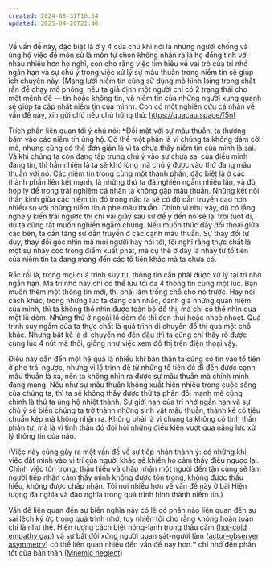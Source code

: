 ```yaml
---
created: 2024-08-31T16:54
updated: 2025-04-26T22:48
---
```

Về vấn đề này, đặc biệt là ở ý 4 của chú khi nói là những người chống và ủng hộ việc để môn sử là môn tự chọn không nhận ra là họ đồng tình với nhau nhiều hơn họ nghĩ, con cho rằng việc tìm hiểu về vai trò của trí nhớ ngắn hạn và sự chú ý trong việc xử lý sự mâu thuẫn trong niềm tin sẽ giúp ích chuyện này. (Mạng lưới niềm tin cũng sử dụng mô hình Ising trong chất rắn để chạy mô phỏng, nếu ta giả định một người chỉ có 2 trạng thái cho một mệnh đề — tin hoặc không tin, và niềm tin của những người xung quanh sẽ giúp ta cập nhật niềm tin của mình). Con có một nghiên cứu cá nhân về vấn đề này, xin gửi chú nếu chú hứng thú: https://quacau.space/f5nf

Trích phần liên quan tới ý chú nói:
❝Đối mặt với sự mâu thuẫn, ta thường bám vào các niềm tin ủng hộ. Có thể một phần là vì chúng ta không dám cởi mở, nhưng cũng có thể đơn giản là vì ta chưa thấy niềm tin của mình là sai. Và khi chúng ta còn đang tập trung chú ý vào sự chưa sai của điều mình đang tin, thì hẳn nhiên là ta sẽ khó lòng mà chú ý được vào thứ đang mâu thuẫn với nó. Các niềm tin trong cùng một thành phần, đặc biệt là ở các thành phần liên kết mạnh, là những thứ ta đã nghiền ngẫm nhiều lần, và đủ hợp lý để trong trải nghiệm cá nhân ta không gặp mâu thuẫn. Những kết nối thần kinh giữa các niềm tin đó trong não ta sẽ có độ dẫn truyền cao hơn nhiều so với những niềm tin ở phe mâu thuẫn. Chính vì như vậy, dù có lắng nghe ý kiến trái ngược thì chỉ vài giây sau sự để ý đến nó sẽ lại trôi tuột đi, dù ta cũng rất muốn nghiền ngẫm chúng. Nếu muốn thúc đẩy đối thoại giữa các bên, ta cần tăng sự dẫn truyền ở các cạnh mâu thuẫn. Sự thay đổi tư duy, thay đổi góc nhìn mà mọi người hay nói tới, tôi nghĩ rằng thực chất là một sự nhảy cóc trong điểm xuất phát, mà cụ thể ở đây là nhảy từ tổ tiên của niềm tin ta đang mang đến các tổ tiên khác mà ta chưa có.

Rắc rối là, trong mọi quá trình suy tư, thông tin cần phải được xử lý tại trí nhớ ngắn hạn. Mà trí nhớ này chỉ có thể lưu tối đa 4 thông tin cùng một lúc. Bạn muốn thêm một thông tin mới, thì phải làm trống chỗ cho nó trước. Hay nói cách khác, trong những lúc ta đang cân nhắc, đánh giá những quan niệm của mình, thì ta không thể nhìn được toàn bộ đồ thị, mà chỉ có thể nhìn qua một lỗ dòm. Những thứ ở ngoài lỗ dòm đó thì đen thui hoặc nhoè nhoẹt. Quá trình suy ngẫm của ta thực chất là quá trình di chuyển đồ thị qua một chỗ khác. Nhưng bất kể là di chuyển nó đến đâu thì ta cũng chỉ thấy rõ được cùng lúc 4 nút mà thôi, giống như việc xem đồ thị trên điện thoại vậy.

Điều này dẫn đến một hệ quả là nhiều khi bản thân ta cũng có tin vào tổ tiên ở phe trái ngược, nhưng vì lộ trình để từ những tổ tiên đó đi đến được cạnh mâu thuẫn là xa, nên ta không nhìn ra được sự mâu thuẫn mà chính mình đang mang. Nếu như sự mâu thuẫn không xuất hiện nhiều trong cuộc sống của chúng ta, thì ta sẽ không thấy được thứ ta phản đối mạnh mẽ cũng chính là thứ ta ủng hộ nhiệt thành. Sự giới hạn của trí nhớ ngắn hạn và sự chú ý sẽ biến chúng ta trở thành những sinh vật mâu thuẫn, thành kẻ có tiêu chuẩn kép mà không nhận ra. Không phải là vì chúng ta không có tinh thần phản tư, mà là vì tinh thần đó đòi hỏi những điều kiện vượt qua năng lực xử lý thông tin của não.

(Việc này cũng gây ra một vấn đề về sự tiếp nhận thành ý: có những khi, việc đặt mình vào vị trí của người khác sẽ khiến họ cảm thấy điều ngược lại. Chính việc tôn trọng, thấu hiểu và chấp nhận một người đến tận cùng sẽ làm người tiếp nhận cảm thấy mình không được tôn trọng, không được thấu hiểu, không được chấp nhận. Tôi nói nhiều hơn về vấn đề này ở bài Hiện tượng đa nghĩa và đảo nghĩa trong quá trình hình thành niềm tin.)

Vấn đề liên quan đến sự biến nghĩa này có lẽ có phần nào liên quan đến sự sai lệch ký ức trong quá trình nhớ, tuy nhiên tôi cho rằng không hoàn toàn chỉ là như thế. Hiện tượng cách biệt nóng-lạnh trong thấu cảm ([hot-cold empathy gap](https://en.wikipedia.org/wiki/Hot-cold_empathy_gap)) và sự bất đối xứng người quan sát-người làm ([actor–observer asymmetry](https://en.wikipedia.org/wiki/Actor%E2%80%93observer_asymmetry)) có thể liên quan nhiều đến vấn đề này hơn.❞ chỉ nhớ đến phần tốt của bản thân ([Mnemic neglect](https://en.wikipedia.org/wiki/Mnemic_neglect)) 
